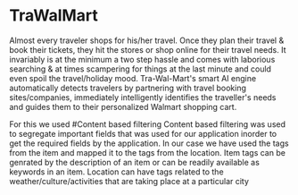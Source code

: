 # TraWalMart
Almost every traveler shops for his/her travel. Once they plan their travel & book their tickets, they hit the stores or shop online for their travel needs. It invariably is at the minimum a two step hassle and comes with laborious searching & at times scampering for things at the last minute and could even spoil the travel/holiday mood.
Tra-Wal-Mart's smart AI engine automatically detects travelers by partnering with travel booking sites/companies, immediately intelligently identifies the traveller's needs and guides them to their personalized Walmart shopping cart. 


For this we used 
#Content based filtering
Content based filtering was used to segregate important fields that was used for our application inorder to get the required fields by the application. In our case we have used the tags from the item and mapped it to the tags from the location. Item tags can be genrated by the description of an item or can be readily available as keywords in an item. 
Location can have tags related to the weather/culture/activities that are taking place at a particular city 

